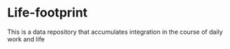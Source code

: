 # Life-footprint
This is a data repository that accumulates integration in the course of daily work and life
